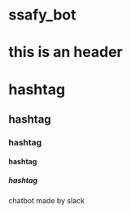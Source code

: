 # ssafy_bot

this is an header
===================

# hashtag
## hashtag
### hashtag
#### hashtag
##### hashtag

chatbot made by slack
